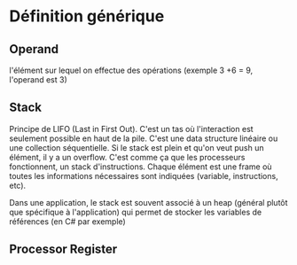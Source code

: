 # Définition générique

## Operand
l'élément sur lequel on effectue des opérations (exemple 3 +6 = 9, l'operand est 3)

## Stack
Principe de LIFO (Last in First Out). C'est un tas où l'interaction est seulement possible en haut de la pile. C'est une data structure linéaire ou une collection séquentielle. Si le stack est plein et qu'on veut push un élément, il y a un overflow. C'est comme ça que les processeurs fonctionnent, un stack d'instructions. Chaque élément est une frame où toutes les informations nécessaires sont indiquées (variable, instructions,  etc).

Dans une application, le stack est souvent associé à un heap (général plutôt que spécifique à l'application) qui permet de stocker les variables de références (en C# par exemple)

## Processor Register
